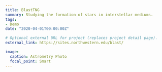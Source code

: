 ```yaml
---
title: BlastTNG
summary: Studying the formation of stars in interstellar mediums.
tags:
- Demo
date: "2020-04-01T00:00:00Z"

# Optional external URL for project (replaces project detail page).
external_link: https://sites.northwestern.edu/blast/

image:
  caption: Astrometry Photo
  focal_point: Smart
---
```

